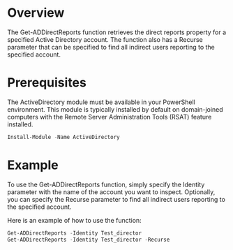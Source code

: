 # Overview
The Get-ADDirectReports function retrieves the direct reports property for a specified Active Directory account. The function also has a Recurse parameter that can be specified to find all indirect users reporting to the specified account.

# Prerequisites
The ActiveDirectory module must be available in your PowerShell environment. This module is typically installed by default on domain-joined computers with the Remote Server Administration Tools (RSAT) feature installed.
``` powershell
Install-Module -Name ActiveDirectory
```

# Example
To use the Get-ADDirectReports function, simply specify the Identity parameter with the name of the account you want to inspect. Optionally, you can specify the Recurse parameter to find all indirect users reporting to the specified account.

Here is an example of how to use the function:
``` powershell
Get-ADDirectReports -Identity Test_director
Get-ADDirectReports -Identity Test_director -Recurse
```
